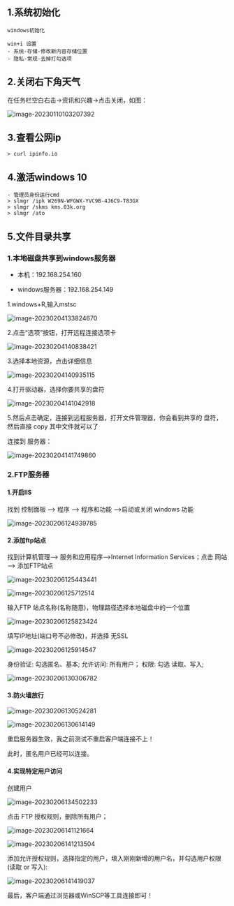 ## 1.系统初始化

```shell
windows初始化

win+i 设置
- 系统-存储-修改新内容存储位置
- 隐私-常规-去掉打勾选项

```

## 2.关闭右下角天气

在任务栏空白右击->资讯和兴趣->点击关闭，如图：

![image-20230110103207392](D:\Tech\windows\assets\image-20230110103207392.png)

## 3.查看公网ip

```
> curl ipinfo.io
```

## 4.激活windows 10

```shell
- 管理员身份运行cmd
> slmgr /ipk W269N-WFGWX-YVC9B-4J6C9-T83GX
> slmgr /skms kms.03k.org
> slmgr /ato
```

## 5.文件目录共享

### 1.本地磁盘共享到windows服务器

- 本机：192.168.254.160

- windows服务器：192.168.254.149

1.windows+R,输入mstsc

![image-20230204133824670](D:\Tech\windows\assets\image-20230204133824670.png)

2.点击“选项”按钮，打开远程连接选项卡

![image-20230204140838421](D:\Tech\windows\assets\image-20230204140838421.png)

3.选择本地资源，点击详细信息

![image-20230204140935115](D:\Tech\windows\assets\image-20230204140935115.png)

4.打开驱动器，选择你要共享的盘符

![image-20230204141042918](D:\Tech\windows\assets\image-20230204141042918.png)

5.然后点击确定，连接到远程服务器，打开文件管理器，你会看到共享的 盘符，然后直接 copy 其中文件就可以了

连接到 服务器：

![image-20230204141749860](D:\Tech\windows\assets\image-20230204141749860.png)



### 2.FTP服务器

#### **1.开启IIS**

找到 控制面板 --> 程序 --> 程序和功能 -->启动或关闭 windows 功能

![image-20230206124939785](D:\Tech\windows\assets\image-20230206124939785.png)

#### **2.添加ftp站点**

找到计算机管理--> 服务和应用程序-->Internet Information Services；点击 网站 —> 添加FTP站点

![image-20230206125443441](D:\Tech\windows\assets\image-20230206125443441.png)



![image-20230206125712514](D:\Tech\windows\assets\image-20230206125712514.png)

输入FTP 站点名称(名称随意)，物理路径选择本地磁盘中的一个位置

![image-20230206125823424](D:\Tech\windows\assets\image-20230206125823424.png)

填写IP地址(端口号不必修改)，并选择 无SSL

![image-20230206125914547](D:\Tech\windows\assets\image-20230206125914547.png)

身份验证: 勾选匿名、基本;
允许访问: 所有用户；
权限: 勾选 读取、写入;

![image-20230206130306782](D:\Tech\windows\assets\image-20230206130306782.png)

#### **3.防火墙放行**

![image-20230206130524281](D:\Tech\windows\assets\image-20230206130524281.png)

![image-20230206130614149](D:\Tech\windows\assets\image-20230206130614149.png)

重启服务器生效，我之前测试不重启客户端连接不上！

此时，匿名用户已经可以连接。

#### **4.实现特定用户访问**

创建用户

![image-20230206134502233](D:\Tech\windows\assets\image-20230206134502233.png)

点击 FTP 授权规则，删除所有用户；

![image-20230206141121664](D:\Tech\windows\assets\image-20230206141121664.png)



![image-20230206141213504](D:\Tech\windows\assets\image-20230206141213504.png)

添加允许授权规则，选择指定的用户，填入刚刚新增的用户名，并勾选用户权限(读取 or 写入):

![image-20230206141419037](D:\Tech\windows\assets\image-20230206141419037.png)

最后，客户端通过浏览器或WinSCP等工具连接即可！



